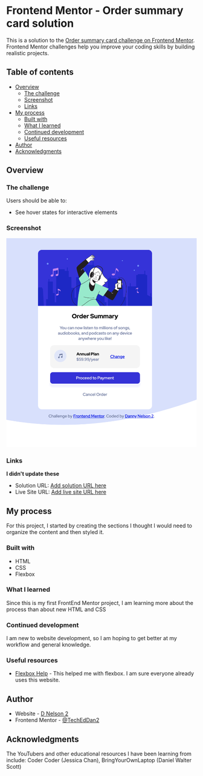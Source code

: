 # Frontend Mentor - Order summary card solution

This is a solution to the [Order summary card challenge on Frontend Mentor](https://www.frontendmentor.io/challenges/order-summary-component-QlPmajDUj). Frontend Mentor challenges help you improve your coding skills by building realistic projects. 

## Table of contents

- [Overview](#overview)
  - [The challenge](#the-challenge)
  - [Screenshot](#screenshot)
  - [Links](#links)
- [My process](#my-process)
  - [Built with](#built-with)
  - [What I learned](#what-i-learned)
  - [Continued development](#continued-development)
  - [Useful resources](#useful-resources)
- [Author](#author)
- [Acknowledgments](#acknowledgments)

## Overview

### The challenge

Users should be able to:

- See hover states for interactive elements

### Screenshot

![Final Verson](./images/ScreenShot.png)

### Links
**I didn't update these**
- Solution URL: [Add solution URL here](https://github.com/TechEdDan2/orderSummaryWithFlexbox)
- Live Site URL: [Add live site URL here](https://techeddan2.github.io/orderSummaryWithFlexbox/)

## My process

For this project, I started by creating the sections I thought I would need to organize the content and then styled it. 

### Built with

- HTML
- CSS
- Flexbox

### What I learned

Since this is my first FrontEnd Mentor project, I am learning more about the process than about new HTML and CSS 

### Continued development

I am new to website development, so I am hoping to get better at my workflow and general knowledge. 

### Useful resources

- [Flexbox Help](https://css-tricks.com/snippets/css/a-guide-to-flexbox/) - This helped me with flexbox. I am sure everyone already uses this website. 

## Author

- Website - [D Nelson 2](TBD)
- Frontend Mentor - [@TechEdDan2](https://www.frontendmentor.io/profile/TechEdDan2)

## Acknowledgments
The YouTubers and other educational resources I have been learning from include: Coder Coder (Jessica Chan), BringYourOwnLaptop (Daniel Walter Scott) 
